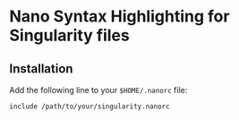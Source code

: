# Nano Syntax Highlighting for Singularity files

## Installation

Add the following line to your `$HOME/.nanorc` file:

```bash
include /path/to/your/singularity.nanorc
```
